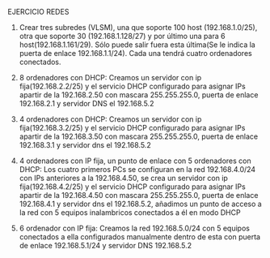EJERCICIO REDES

1. Crear tres subredes (VLSM), una que soporte 100 host (192.168.1.0/25), otra que soporte 30 (192.168.1.128/27) y por último una para 6 host(192.168.1.161/29).
Sólo puede salir fuera esta última(Se le indica la puerta de enlace 192.168.1.1/24). Cada una tendrá cuatro ordenadores conectados.

2. 8 ordenadores con DHCP: Creamos un servidor con ip fija(192.168.2.2/25) y el servicio DHCP configurado para asignar IPs apartir de la 192.168.2.50 con mascara 
255.255.255.0, puerta de enlace 192.168.2.1 y servidor DNS el 192.168.5.2

3. 4 ordenadores con DHCP: Creamos un servidor con ip fija(192.168.3.2/25) y el servicio DHCP configurado para asignar IPs apartir de la 192.168.3.50 con mascara 
255.255.255.0, puerta de enlace 192.168.3.1 y servidor dns el 192.168.5.2

4. 4 ordenadores con IP fija, un punto de enlace con 5 ordenadores con DHCP: Los cuatro primeros PCs se configuran en la red 192.168.4.0/24 con IPs anteriores a la 
192.168.4.50, se crea un servidor con ip fija(192.168.4.2/25) y el servicio DHCP configurado para asignar IPs apartir de la 192.168.4.50 con mascara 255.255.255.0,
puerta de enlace 192.168.4.1 y servidor dns el 192.168.5.2, añadimos un punto de acceso a la red con 5 equipos inalambricos conectados a él en modo DHCP

5. 6 ordenador con IP fija: Creamos la red 192.168.5.0/24 con 5 equipos conectados a ella configurados manualmente dentro de esta con puerta de enlace 192.168.5.1/24 y
servidor DNS 192.168.5.2
